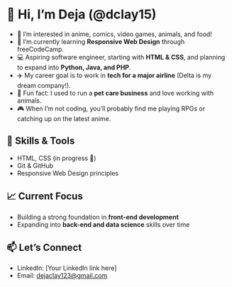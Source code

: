 # 👋 Hi, I’m Deja (@dclay15)

- 👀 I’m interested in anime, comics, video games, animals, and food!  
- 🌱 I’m currently learning **Responsive Web Design** through freeCodeCamp.  
- 💻 Aspiring software engineer, starting with **HTML & CSS**, and planning to expand into **Python, Java, and PHP**.  
- ✈️ My career goal is to work in **tech for a major airline** (Delta is my dream company!).  
- 🐾 Fun fact: I used to run a **pet care business** and love working with animals.  
- 🎮 When I’m not coding, you’ll probably find me playing RPGs or catching up on the latest anime.  

## 🔧 Skills & Tools
- HTML, CSS (in progress 🚀)  
- Git & GitHub  
- Responsive Web Design principles  

## 📈 Current Focus
- Building a strong foundation in **front-end development**  
- Expanding into **back-end and data science** skills over time  

## 📫 Let’s Connect
- LinkedIn: [Your LinkedIn link here]  
- Email: dejaclay123@gmail.com  